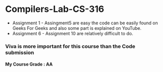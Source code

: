 ﻿# Compilers-Lab-CS-316
- Assignment 1 - Assingment5 are easy the code can be easily found on Geeks For Geeks and also some part is explained on YouTube.
- Assignment 6 - Assignment 10 are relatively difficult to do.

### Viva is more important for this course than the Code submission
#### My Course Grade : AA
